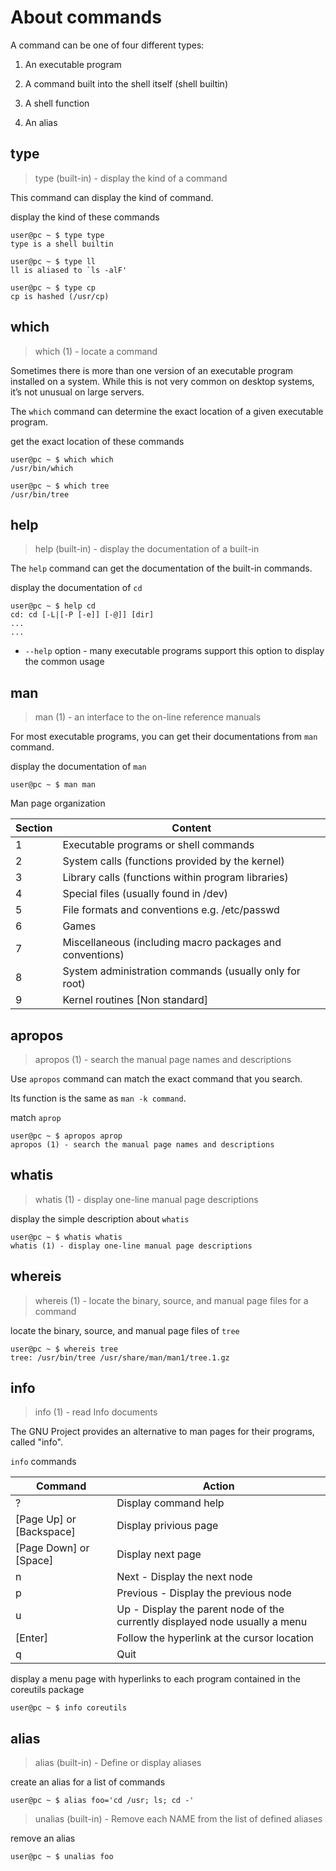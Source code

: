 # About commands

A command can be one of four different types:

1. An executable program

2. A command built into the shell itself (shell builtin)

3. A shell function

4. An alias

## type

> type (built-in) - display the kind of a command

This command can display the kind of command.

display the kind of these commands

```
user@pc ~ $ type type
type is a shell builtin

user@pc ~ $ type ll
ll is aliased to `ls -alF'

user@pc ~ $ type cp
cp is hashed (/usr/cp)
```

## which

> which (1) - locate a command

Sometimes there is more than one version of an executable program installed on a system. While this is not very common on desktop systems, it’s not unusual on large servers.

The `which` command can determine the exact location of a given executable program.

get the exact location of these commands

```
user@pc ~ $ which which
/usr/bin/which

user@pc ~ $ which tree
/usr/bin/tree
```

## help

> help (built-in) - display the documentation of a built-in

The `help` command can get the documentation of the built-in commands.

display the documentation of `cd`

```
user@pc ~ $ help cd
cd: cd [-L|[-P [-e]] [-@]] [dir]
...
...
```

- `--help` option - many executable programs support this option to display the common usage

## man

> man (1) - an interface to the on-line reference manuals

For most executable programs, you can get their documentations from `man` command.

display the documentation of `man`

```
user@pc ~ $ man man
```

Man page organization

| Section | Content                                                  |
| ------- | -------------------------------------------------------- |
| 1       | Executable programs or shell commands                    |
| 2       | System calls (functions provided by the kernel)          |
| 3       | Library calls (functions within program libraries)       |
| 4       | Special files (usually found in /dev)                    |
| 5       | File formats and conventions e.g. /etc/passwd            |
| 6       | Games                                                    |
| 7       | Miscellaneous (including macro packages and conventions) |
| 8       | System administration commands (usually only for root)   |
| 9       | Kernel routines [Non standard]                           |

## apropos

> apropos (1) - search the manual page names and descriptions

Use `apropos` command can match the exact command that you search.

Its function is the same as `man -k command`.

match `aprop`

```
user@pc ~ $ apropos aprop
apropos (1) - search the manual page names and descriptions
```

## whatis

> whatis (1) - display one-line manual page descriptions

display the simple description about `whatis`

```
user@pc ~ $ whatis whatis
whatis (1) - display one-line manual page descriptions
```

## whereis

> whereis (1) - locate the binary, source, and manual page files for a command

locate the binary, source, and manual page files of `tree`

```
user@pc ~ $ whereis tree
tree: /usr/bin/tree /usr/share/man/man1/tree.1.gz
```

## info

> info (1) - read Info documents

The GNU Project provides an alternative to man pages for their programs, called "info".

`info` commands

| Command                  | Action                                                                      |
| ------------------------ | --------------------------------------------------------------------------- |
| ?                        | Display command help                                                        |
| [Page Up] or [Backspace] | Display privious page                                                       |
| [Page Down] or [Space]   | Display next page                                                           |
| n                        | Next - Display the next node                                                |
| p                        | Previous - Display the previous node                                        |
| u                        | Up - Display the parent node of the currently displayed node usually a menu |
| [Enter]                  | Follow the hyperlink at the cursor location                                 |
| q                        | Quit                                                                        |

display a menu page with hyperlinks to each program contained in the coreutils package

```
user@pc ~ $ info coreutils
```

## alias

> alias (built-in) - Define or display aliases

create an alias for a list of commands

```
user@pc ~ $ alias foo='cd /usr; ls; cd -'
```

> unalias (built-in) - Remove each NAME from the list of defined aliases

remove an alias

```
user@pc ~ $ unalias foo
```
